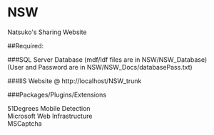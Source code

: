 # NSW
Natsuko's Sharing Website

##Required:

###SQL Server Database
(mdf/ldf files are in NSW/NSW_Database)<br>
(User and Password are in NSW/NSW_Docs/databasePass.txt)<br>


###IIS Website
@ http://localhost/NSW_trunk

###Packages/Plugins/Extensions

51Degrees Mobile Detection <br>
Microsoft Web Infrastructure <br>
MSCaptcha

